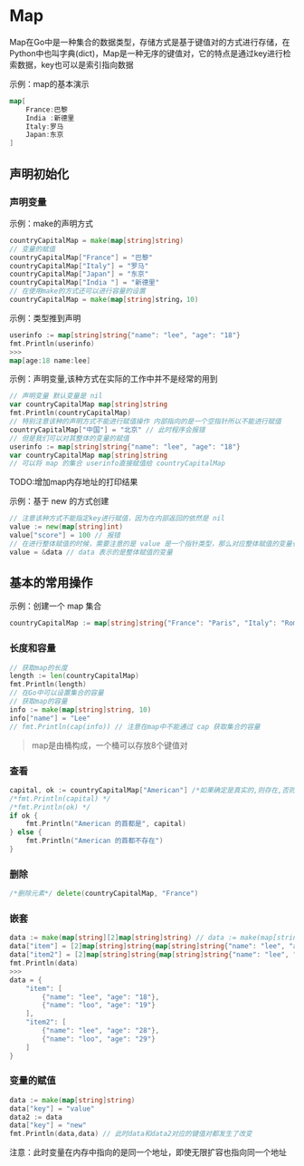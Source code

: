 # Map

Map在Go中是一种集合的数据类型，存储方式是基于键值对的方式进行存储，在Python中也叫字典(dict)，Map是一种无序的键值对，它的特点是通过key进行检索数据，key也可以是索引指向数据

示例：map的基本演示
```go
map[
    France:巴黎 
    India :新德里 
    Italy:罗马 
    Japan:东京
]
```
## 声明初始化

### 声明变量

示例：make的声明方式
```go
countryCapitalMap = make(map[string]string)
// 变量的赋值
countryCapitalMap["France"] = "巴黎"
countryCapitalMap["Italy"] = "罗马"
countryCapitalMap["Japan"] = "东京"
countryCapitalMap["India "] = "新德里"
// 在使用make的方式还可以进行容量的设置
countryCapitalMap = make(map[string]string，10)
```

示例：类型推到声明

```go
userinfo := map[string]string{"name": "lee", "age": "18"}
fmt.Println(userinfo)
>>>
map[age:18 name:lee]
```

示例：声明变量,该种方式在实际的工作中并不是经常的用到
```go
// 声明变量 默认变量是 nil
var countryCapitalMap map[string]string
fmt.Println(countryCapitalMap)
// 特别注意该种的声明方式不能进行赋值操作 内部指向的是一个空指针所以不能进行赋值
countryCapitalMap["中国"] = "北京" // 此时程序会报错
// 但是我们可以对其整体的变量的赋值
userinfo := map[string]string{"name": "lee", "age": "18"}
var countryCapitalMap map[string]string
// 可以将 map 的集合 userinfo直接赋值给 countryCapitalMap
```
TODO:增加map内存地址的打印结果

示例：基于 new 的方式创建
```go
// 注意该种方式不能指定key进行赋值，因为在内部返回的依然是 nil
value := new(map[string]int)
value["score"] = 100 // 报错
// 在进行整体赋值的时候，需要注意的是 value 是一个指针类型，那么对应整体赋值的变量也应该是一个指针类型
value = &data // data 表示的是整体赋值的变量
```
## 基本的常用操作

示例：创建一个 map 集合
```go
countryCapitalMap := map[string]string{"France": "Paris", "Italy": "Rome", "Japan": "Tokyo", "India": "New delhi"}
```

### 长度和容量
```go
// 获取map的长度
length := len(countryCapitalMap)
fmt.Println(length)
// 在Go中可以设置集合的容量
// 获取map的容量
info := make(map[string]string, 10)
info["name"] = "Lee"
// fmt.Println(cap(info)) // 注意在map中不能通过 cap 获取集合的容量
```
> map是由桶构成，一个桶可以存放8个键值对

### 查看
```go
capital, ok := countryCapitalMap["American"] /*如果确定是真实的,则存在,否则不存在 */
/*fmt.Println(capital) */
/*fmt.Println(ok) */
if ok {
    fmt.Println("American 的首都是", capital)
} else {
    fmt.Println("American 的首都不存在")
}
```
### 删除
```go
/*删除元素*/ delete(countryCapitalMap, "France")
```
### 嵌套
```go
data := make(map[string][2]map[string]string) // data := make(map[string][]map[string]string) 切片的形式返回
data["item"] = [2]map[string]string{map[string]string{"name": "lee", "age": "18"}, map[string]string{"name": "lee", "age": "18"}}
data["item2"] = [2]map[string]string{map[string]string{"name": "lee", "age": "18"}, map[string]string{"name": "lee", "age": "18"}}
fmt.Println(data)
>>>
data = {
    "item": [
        {"name": "lee", "age": "18"},
        {"name": "loo", "age": "19"}
    ],
    "item2": [
        {"name": "lee", "age": "28"},
        {"name": "loo", "age": "29"}
    ]
}
```
### 变量的赋值
```go
data := make(map[string]string)
data["key"] = "value"
data2 := data
data["key"] = "new"
fmt.Println(data,data) // 此时data和data2对应的键值对都发生了改变
```
注意：此时变量在内存中指向的是同一个地址，即使无限扩容也指向同一个地址








